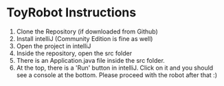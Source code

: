 # ToyRobot Instructions
1. Clone the Repository (if downloaded from Github)
2. Install intelliJ (Community Edition is fine as well)
3. Open the project in intelliJ
4. Inside the repository, open the src folder
5. There is an Application.java file inside the src folder.
6. At the top, there is a 'Run' button in intelliJ. Click on it and you should see a console at the bottom. Please proceed with the robot after that :) 
